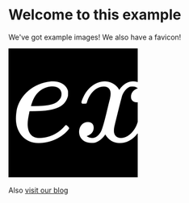 # Welcome to this example

We've got example images! We also have a favicon!

![example image](public/img/example.png)

Also [visit our blog](blog)
